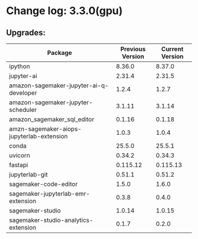 # Change log: 3.3.0(gpu)

## Upgrades: 

Package | Previous Version | Current Version
---|---|---
ipython|8.36.0|8.37.0
jupyter-ai|2.31.4|2.31.5
amazon-sagemaker-jupyter-ai-q-developer|1.2.4|1.2.7
amazon-sagemaker-jupyter-scheduler|3.1.11|3.1.14
amazon_sagemaker_sql_editor|0.1.16|0.1.18
amzn-sagemaker-aiops-jupyterlab-extension|1.0.3|1.0.4
conda|25.5.0|25.5.1
uvicorn|0.34.2|0.34.3
fastapi|0.115.12|0.115.13
jupyterlab-git|0.51.1|0.51.2
sagemaker-code-editor|1.5.0|1.6.0
sagemaker-jupyterlab-emr-extension|0.3.8|0.4.0
sagemaker-studio|1.0.14|1.0.15
sagemaker-studio-analytics-extension|0.1.7|0.2.0
